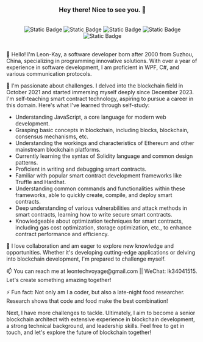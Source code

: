 <h3 align="center">Hey there! Nice to see you. 👋</h3>
<br>
<div style="text-align: center;">
    <img alt="Static Badge" src="https://img.shields.io/badge/%20Skill-C%23-cyan"> 
    <img alt="Static Badge" src="https://img.shields.io/badge/%20Skill-Solidity-brightblue"> 
    <img alt="Static Badge" src="https://img.shields.io/badge/%20Skill-Hardhat-blue"> 
    <img alt="Static Badge" src="https://img.shields.io/badge/%20Skill-JavaScript-brightpurple"> 
    <img alt="Static Badge" src="https://img.shields.io/badge/%20Career-Smart%20Contract%20Engineer-red">
</div>
<br>


<p>👋 Hello! I'm Leon-Kay, a software developer born after 2000 from Suzhou, China, specializing in programming innovative solutions. With over a year of experience in software development, I am proficient in WPF, C#, and various communication protocols.</p>
<p>🧠 I'm passionate about challenges. I delved into the blockchain field in October 2021 and started immersing myself deeply since December 2023. I'm self-teaching smart contract technology, aspiring to pursue a career in this domain. Here's what I've learned through self-study:</p>
<ul>
  <li>Understanding JavaScript, a core language for modern web development.</li>
  <li>Grasping basic concepts in blockchain, including blocks, blockchain, consensus mechanisms, etc.</li>
  <li>Understanding the workings and characteristics of Ethereum and other mainstream blockchain platforms.</li>
  <li>Currently learning the syntax of Solidity language and common design patterns.</li>
  <li>Proficient in writing and debugging smart contracts.</li>
  <li>Familiar with popular smart contract development frameworks like Truffle and Hardhat.</li>
  <li>Understanding common commands and functionalities within these frameworks, able to quickly create, compile, and deploy smart contracts.</li>
  <li>Deep understanding of various vulnerabilities and attack methods in smart contracts, learning how to write secure smart contracts.</li>
  <li>Knowledgeable about optimization techniques for smart contracts, including gas cost optimization, storage optimization, etc., to enhance contract performance and efficiency.</li>
</ul>
<p>🚀 I love collaboration and am eager to explore new knowledge and opportunities. Whether it's developing cutting-edge applications or delving into blockchain development, I'm prepared to challenge myself.</p>
<p>📫 You can reach me at leontechvoyage@gmail.com || WeChat: lk34041515. Let's create something amazing together!</p>
<p>⚡ Fun fact: Not only am I a coder, but also a late-night food researcher. Research shows that code and food make the best combination!</p>
<p>Next, I have more challenges to tackle. Ultimately, I aim to become a senior blockchain architect with extensive experience in blockchain development, a strong technical background, and leadership skills. Feel free to get in touch, and let's explore the future of blockchain together!</p>
